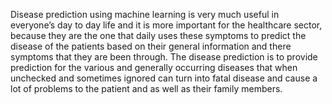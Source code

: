 Disease prediction using machine learning is very much useful in everyone’s day to day life and it is more important for the healthcare sector, because they are the one that daily uses these symptoms to predict the disease of the patients based on their general information and there symptoms that they are been through.
The disease prediction is to provide prediction for the various and generally occurring diseases that when unchecked and sometimes ignored can turn into fatal disease and cause a lot of problems to the patient and as well as their family members. 
